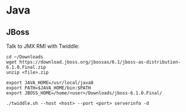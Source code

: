 # Java

## JBoss

Talk to JMX RMI with Twiddle:

    cd ~/Downloads
    wget https://download.jboss.org/jbossas/6.1/jboss-as-distribution-6.1.0.Final.zip
    unzip <file>.zip

    export JAVA_HOME=/usr/local/java8
    export PATH=$JAVA_HOME/bin:$PATH
    export JBOSS_HOME=/home/<user>/Downloads/jboss-6.1.0.Final/

    ./twiddle.sh --host <host> --port <port> serverinfo -d
